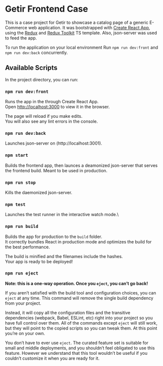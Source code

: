 # Getir Frontend Case

This is a case project for Getir to showcase a catalog page of a generic E-Commerce web application. It was bootstrapped with [Create React App](https://github.com/facebook/create-react-app), using the [Redux](https://redux.js.org/) and [Redux Toolkit](https://redux-toolkit.js.org/) TS template. Also, json-server was used to feed the app.

To run the application on your local environment Run `npm run dev:front` and `npm run dev:back` concurrently.

## Available Scripts

In the project directory, you can run:

### `npm run dev:front`

Runs the app in the through Create React App.\
Open [http://localhost:3000](http://localhost:3000) to view it in the browser.

The page will reload if you make edits.\
You will also see any lint errors in the console.

### `npm run dev:back`

Launches json-server on (http://localhost:3001).

### `npm start`

Builds the frontend app, then launces a deamonized json-server that serves the frontend build. Meant to be used in production.

### `npm run stop`

Kills the daemonized json-server.

### `npm test`

Launches the test runner in the interactive watch mode.\

### `npm run build`

Builds the app for production to the `build` folder.\
It correctly bundles React in production mode and optimizes the build for the best performance.

The build is minified and the filenames include the hashes.\
Your app is ready to be deployed!

### `npm run eject`

**Note: this is a one-way operation. Once you `eject`, you can’t go back!**

If you aren’t satisfied with the build tool and configuration choices, you can `eject` at any time. This command will remove the single build dependency from your project.

Instead, it will copy all the configuration files and the transitive dependencies (webpack, Babel, ESLint, etc) right into your project so you have full control over them. All of the commands except `eject` will still work, but they will point to the copied scripts so you can tweak them. At this point you’re on your own.

You don’t have to ever use `eject`. The curated feature set is suitable for small and middle deployments, and you shouldn’t feel obligated to use this feature. However we understand that this tool wouldn’t be useful if you couldn’t customize it when you are ready for it.


